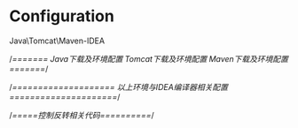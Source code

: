 # Configuration
Java\Tomcat\Maven-IDEA

/*=======
Java下载及环境配置
Tomcat下载及环境配置
Maven下载及环境配置
=======*/

/*====================
以上环境与IDEA编译器相关配置
=====================*/

/*=====控制反转相关代码==========*/
